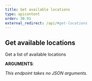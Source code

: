 ```yaml
---
title: Get available locations
type: apicontent
order: 30.91
external_redirect: /api/#get-locations
---
```


## Get available locations

Get a list of available locations

**ARGUMENTS**:

*This endpoint takes no JSON arguments.*
